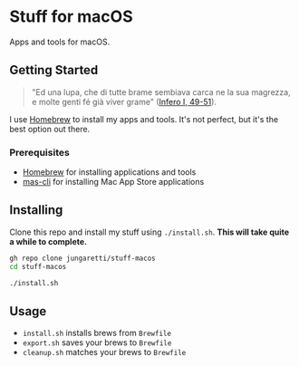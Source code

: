 # Stuff for macOS

Apps and tools for macOS.

## Getting Started

> "Ed una lupa, che di tutte brame sembiava carca ne la sua magrezza, e molte genti fé già viver grame" ([Infero I, 49-51](https://digitaldante.columbia.edu/dante/divine-comedy/inferno/inferno-1/)).

I use [Homebrew](https://github.com/Homebrew/brew) to install my apps and tools. It's not perfect, but it's the best option out there.

### Prerequisites

- [Homebrew](https://github.com/Homebrew/brew) for installing applications and tools
- [mas-cli](https://github.com/mas-cli/mas) for installing Mac App Store applications

## Installing

Clone this repo and install my stuff using `./install.sh`. **This will take quite a while to complete.**

```sh
gh repo clone jungaretti/stuff-macos
cd stuff-macos

./install.sh
```

## Usage

- `install.sh` installs brews from `Brewfile`
- `export.sh` saves your brews to `Brewfile`
- `cleanup.sh` matches your brews to `Brewfile`
